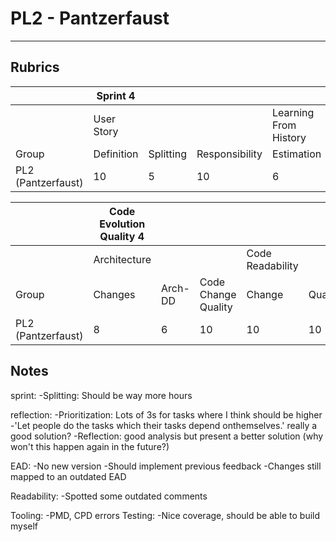 # PL2 - Pantzerfaust
-------

## Rubrics

|                                     | Sprint 4   |           |                |                       |                |            |
|-------------------------------------|------------|-----------|----------------|-----------------------|----------------|------------|
|                                     | User Story |           |                | Learning From History |                |            |
| Group                               | Definition | Splitting | Responsibility | Estimation            | Prioritisation | Reflection |
| PL2 (Pantzerfaust)                  | 10         | 5         | 10             | 6                     | 9              | 7          |

|                                     | Code Evolution Quality 4 |         |                     |                  |         |          |                        |         |         |                        |             |
|-------------------------------------|--------------------------|---------|---------------------|------------------|---------|----------|------------------------|---------|---------|------------------------|-------------|
|                                     | Architecture             |         |                     | Code Readability |         |          | Continuous Integration |         |         | Pull-based Development |             |
| Group                               | Changes                  | Arch-DD | Code Change Quality | Change           | Quality | Comments | Building               | Testing | Tooling | Branching              | Code Review |
| PL2 (Pantzerfaust)                  | 8                        | 6       | 10                  | 10               | 10      | 9        | 9                      | 9       | 6       | 10                     | 10          |

## Notes
sprint:
-Splitting: Should be way more hours

reflection: 
-Prioritization: Lots of 3s for tasks where I think should be higher
-'Let people do the tasks which their tasks depend onthemselves.' really a good solution?
-Reflection: good analysis but present a better solution (why won't this happen again in the future?)

EAD:
-No new version
-Should implement previous feedback
-Changes still mapped to an outdated EAD

Readability:
-Spotted some outdated comments

Tooling:
-PMD, CPD errors
Testing:
-Nice coverage, should be able to build myself